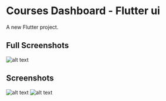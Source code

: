 # Courses Dashboard - Flutter ui

A new Flutter project.

## Full Screenshots
![alt text](https://i.imgur.com/yyu7zxM.png)

## Screenshots
![alt text](https://i.imgur.com/4uP4ED4.png)
![alt text](https://i.imgur.com/YTiPUEG.png)


